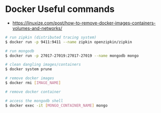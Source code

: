 # Docker Useful commands 
* https://linuxize.com/post/how-to-remove-docker-images-containers-volumes-and-networks/
```bash
# run zipkin (distributed tracing system)
$ docker run -p 9411:9411 --name zipkin openzipkin/zipkin

# run mongodb
$ docker run -p 27017-27019:27017-27019 --name mongodb mongo

# clean dangling images/containers
$ docker system prune 

# remove docker images 
$ docker rmi [IMAGE_NAME]

# remove docker container 

# access the mongodb shell
$ docker exec -it [MONGO_CONTAINER_NAME] mongo

```
